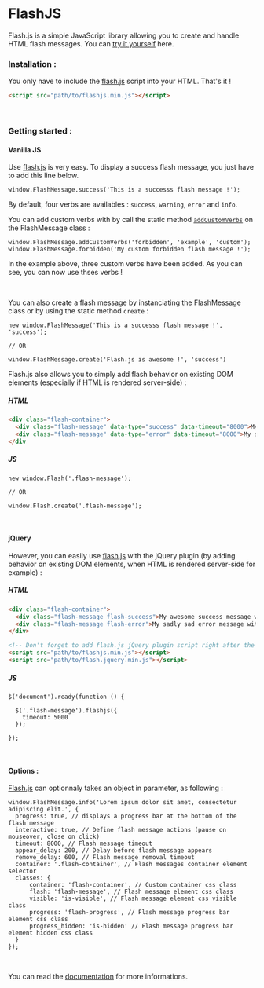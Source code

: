 # FlashJS
Flash.js is a simple JavaScript library allowing you to create and handle HTML flash messages.
You can [try it yourself](https://betaweb.github.io/flashjs/#examples) here.

### Installation :
You only have to include the [flash.js](https://betaweb.github.io/flashjs/) script into your HTML. That's it !

```HTML
<script src="path/to/flashjs.min.js"></script>

```
<br>

### Getting started :
#### Vanilla JS
Use [flash.js](https://betaweb.github.io/flashjs/) is very easy. To display a success flash message, you just have to add this line below.
```JS
window.FlashMessage.success('This is a successs flash message !');
```
By default, four verbs are availables : `success`, `warning`, `error` and `info`.

You can add custom verbs with by call the static method [`addCustomVerbs`](https://github.com/betaWeb/flashjs/blob/master/src/FlashMessage.js#L33) on the FlashMessage class :
```JS
window.FlashMessage.addCustomVerbs('forbidden', 'example', 'custom');
window.FlashMessage.forbidden('My custom forbidden flash message !');
```
In the example above, three custom verbs have been added. As you can see, you can now use thses verbs !

<br>

You can also create a flash message by instanciating the FlashMessage class or by using the static method `create` :

```JS
new window.FlashMessage('This is a successs flash message !', 'success');

// OR

window.FlashMessage.create('Flash.js is awesome !', 'success')
```

Flash.js also allows you to simply add flash behavior on existing DOM elements (especially if HTML is rendered server-side) :
##### HTML
```HTML
<div class="flash-container">
  <div class="flash-message" data-type="success" data-timeout="8000">My awesome success message !</div>
  <div class="flash-message" data-type="error" data-timeout="8000">My sadly sad error message !</div>
</div
```

##### JS
```JS
new window.Flash('.flash-message');

// OR

window.Flash.create('.flash-message');
```

<br>

#### jQuery
However, you can easily use [flash.js](https://betaweb.github.io/flashjs/) with the jQuery plugin (by adding behavior on existing DOM elements, when HTML is rendered server-side for example) :
##### HTML
```HTML
<div class="flash-container">
  <div class="flash-message flash-success">My awesome success message with the Flash.js jQuery plugin !</div>
  <div class="flash-message flash-error">My sadly sad error message with the Flash.js jQuery plugin !</div>
</div>

<!-- Don't forget to add flash.js jQuery plugin script right after the flash.js library ! -->
<script src="path/to/flashjs.min.js"></script>
<script src="path/to/flash.jquery.min.js"></script>
```

##### JS
```JS
$('document').ready(function () {

  $('.flash-message').flashjs({
    timeout: 5000
  });

});
```

<br>

#### Options :

[Flash.js](https://betaweb.github.io/flashjs/) can optionnaly takes an object in parameter, as following :
```JS
window.FlashMessage.info('Lorem ipsum dolor sit amet, consectetur adipiscing elit.', {
  progress: true, // displays a progress bar at the bottom of the flash message
  interactive: true, // Define flash message actions (pause on mouseover, close on click) 
  timeout: 8000, // Flash message timeout
  appear_delay: 200, // Delay before flash message appears
  remove_delay: 600, // Flash message removal timeout
  container: '.flash-container', // Flash messages container element selector
  classes: {
      container: 'flash-container', // Custom container css class
      flash: 'flash-message', // Flash message element css class
      visible: 'is-visible', // Flash message element css visible class
      progress: 'flash-progress', // Flash message progress bar element css class
      progress_hidden: 'is-hidden' // Flash message progress bar element hidden css class
  }
});
```

<br>

You can read the [documentation](https://betaweb.github.io/flashjs/) for more informations.